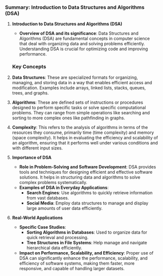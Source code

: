 ### Summary: Introduction to Data Structures and Algorithms (DSA)

1. **Introduction to Data Structures and Algorithms (DSA)**
   - **Overview of DSA and its significance**: Data Structures and Algorithms (DSA) are fundamental concepts in computer science that deal with organizing data and solving problems efficiently. Understanding DSA is crucial for optimizing code and improving performance.
   ### Key Concepts
1. **Data Structures**: These are specialized formats for organizing, managing, and storing data in a way that enables efficient access and modification. Examples include arrays, linked lists, stacks, queues, trees, and graphs.

2. **Algorithms**: These are defined sets of instructions or procedures designed to perform specific tasks or solve specific computational problems. They can range from simple operations like searching and sorting to more complex ones like pathfinding in graphs.

3. **Complexity**: This refers to the analysis of algorithms in terms of the resources they consume, primarily time (time complexity) and memory (space complexity). It helps in evaluating the efficiency and scalability of an algorithm, ensuring that it performs well under various conditions and with different input sizes.

2. **Importance of DSA**
   - **Role in Problem-Solving and Software Development**: DSA provides tools and techniques for designing efficient and effective software solutions. It helps in structuring data and algorithms to solve complex problems systematically.
   - **Examples of DSA in Everyday Applications**: 
     - **Search Engines**: Use algorithms to quickly retrieve information from vast databases.
     - **Social Media**: Employ data structures to manage and display large amounts of user data efficiently.

3. **Real-World Applications**
   - **Specific Case Studies**:
     - **Sorting Algorithms in Databases**: Used to organize data for quick retrieval and processing.
     - **Tree Structures in File Systems**: Help manage and navigate hierarchical data efficiently.
   - **Impact on Performance, Scalability, and Efficiency**: Proper use of DSA can significantly enhance the performance, scalability, and efficiency of software systems, making them faster, more responsive, and capable of handling larger datasets.